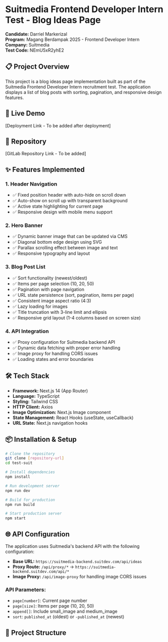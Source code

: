 # Suitmedia Frontend Developer Intern Test - Blog Ideas Page

**Candidate:** Darriel Markerizal  
**Program:** Magang Berdampak 2025 - Frontend Developer Intern  
**Company:** Suitmedia  
**Test Code:** NEmU5xR2yhE2

## 📋 Project Overview

This project is a blog ideas page implementation built as part of the Suitmedia Frontend Developer Intern recruitment test. The application displays a list of blog posts with sorting, pagination, and responsive design features.

## 🚀 Live Demo

[Deployment Link - To be added after deployment]

## 📁 Repository

[GitLab Repository Link - To be added]

## ✨ Features Implemented

### 1. Header Navigation

- ✅ Fixed position header with auto-hide on scroll down
- ✅ Auto-show on scroll up with transparent background
- ✅ Active state highlighting for current page
- ✅ Responsive design with mobile menu support

### 2. Hero Banner

- ✅ Dynamic banner image that can be updated via CMS
- ✅ Diagonal bottom edge design using SVG
- ✅ Parallax scrolling effect between image and text
- ✅ Responsive typography and layout

### 3. Blog Post List

- ✅ Sort functionality (newest/oldest)
- ✅ Items per page selection (10, 20, 50)
- ✅ Pagination with page navigation
- ✅ URL state persistence (sort, pagination, items per page)
- ✅ Consistent image aspect ratio (4:3)
- ✅ Lazy loading for images
- ✅ Title truncation with 3-line limit and ellipsis
- ✅ Responsive grid layout (1-4 columns based on screen size)

### 4. API Integration

- ✅ Proxy configuration for Suitmedia backend API
- ✅ Dynamic data fetching with proper error handling
- ✅ Image proxy for handling CORS issues
- ✅ Loading states and error boundaries

## 🛠 Tech Stack

- **Framework:** Next.js 14 (App Router)
- **Language:** TypeScript
- **Styling:** Tailwind CSS
- **HTTP Client:** Axios
- **Image Optimization:** Next.js Image component
- **State Management:** React Hooks (useState, useCallback)
- **URL State:** Next.js navigation hooks

## 📦 Installation & Setup

```bash
# Clone the repository
git clone [repository-url]
cd test-suit

# Install dependencies
npm install

# Run development server
npm run dev

# Build for production
npm run build

# Start production server
npm start
```

## 🌐 API Configuration

The application uses Suitmedia's backend API with the following configuration:

- **Base URL:** `https://suitmedia-backend.suitdev.com/api/ideas`
- **Proxy Route:** `/api/proxy/*` → `https://suitmedia-backend.suitdev.com/api/*`
- **Image Proxy:** `/api/image-proxy` for handling image CORS issues

### API Parameters:

- `page[number]`: Current page number
- `page[size]`: Items per page (10, 20, 50)
- `append[]`: Include small_image and medium_image
- `sort`: `published_at` (oldest) or `-published_at` (newest)

## 📁 Project Structure
